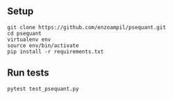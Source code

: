 ## Setup
```
git clone https://github.com/enzoampil/psequant.git
cd psequant
virtualenv env
source env/bin/activate
pip install -r requirements.txt
```

## Run tests
```
pytest test_psequant.py
```